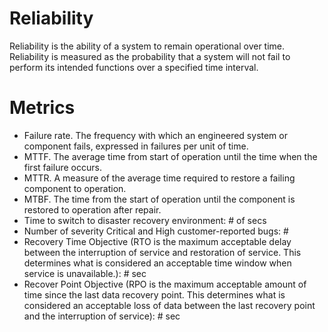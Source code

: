 # Reliability

Reliability is the ability of a system to remain operational over time.
Reliability is measured as the probability that a system will not fail to perform its intended functions over a
specified time interval.

# Metrics
- Failure rate. The frequency with which an engineered system or component fails, expressed in failures per unit of time.
- MTTF. The average time from start of operation until the time when the first failure occurs.
- MTTR. A measure of the average time required to restore a failing component to operation.
- MTBF. The time from the start of operation until the component is restored to operation after repair.
- Time to switch to disaster recovery environment: # of secs
- Number of severity Critical and High customer-reported bugs: #
- Recovery Time Objective (RTO is the maximum acceptable delay between the interruption of service and restoration of service.
  This determines what is considered an acceptable time window when service is unavailable.): # sec
- Recover Point Objective (RPO is the maximum acceptable amount of time since the last data recovery point.
  This determines what is considered an acceptable loss of data between the last recovery point and the interruption
  of service): # sec
